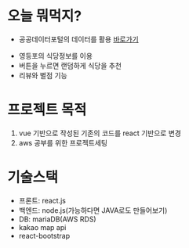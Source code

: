 오늘 뭐먹지?
============
+ 공공데이터포털의 데이터를 활용
[바로가기][googlelink]

[googlelink]: https://www.data.go.kr/data/15076742/fileData.do "Go google"
+ 영등포의 식당정보를 이용
+ 버튼을 누르면 랜덤하게 식당을 추천
+ 리뷰와 별점 기능

프로젝트 목적
============
1. vue 기반으로 작성된 기존의 코드를 react 기반으로 변경
2. aws 공부를 위한 프로젝트세팅

기술스택
====
+ 프론트: react.js
+ 백엔드: node.js(가능하다면 JAVA로도 만들어보기)
+ DB: mariaDB(AWS RDS)
+ kakao map api
+ react-bootstrap

